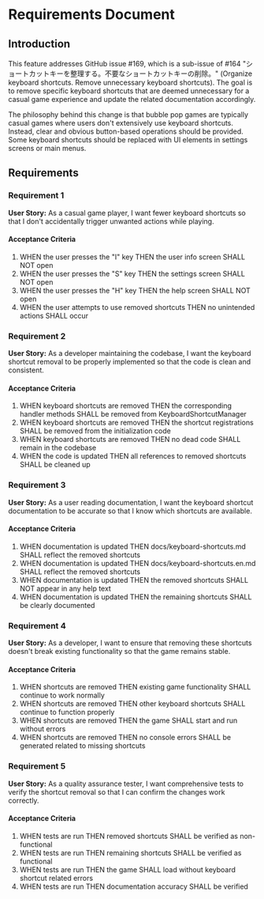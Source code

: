# Requirements Document

## Introduction

This feature addresses GitHub issue #169, which is a sub-issue of #164 "ショートカットキーを整理する。不要なショートカットキーの削除。" (Organize keyboard shortcuts. Remove unnecessary keyboard shortcuts). The goal is to remove specific keyboard shortcuts that are deemed unnecessary for a casual game experience and update the related documentation accordingly.

The philosophy behind this change is that bubble pop games are typically casual games where users don't extensively use keyboard shortcuts. Instead, clear and obvious button-based operations should be provided. Some keyboard shortcuts should be replaced with UI elements in settings screens or main menus.

## Requirements

### Requirement 1

**User Story:** As a casual game player, I want fewer keyboard shortcuts so that I don't accidentally trigger unwanted actions while playing.

#### Acceptance Criteria

1. WHEN the user presses the "I" key THEN the user info screen SHALL NOT open
2. WHEN the user presses the "S" key THEN the settings screen SHALL NOT open  
3. WHEN the user presses the "H" key THEN the help screen SHALL NOT open
4. WHEN the user attempts to use removed shortcuts THEN no unintended actions SHALL occur

### Requirement 2

**User Story:** As a developer maintaining the codebase, I want the keyboard shortcut removal to be properly implemented so that the code is clean and consistent.

#### Acceptance Criteria

1. WHEN keyboard shortcuts are removed THEN the corresponding handler methods SHALL be removed from KeyboardShortcutManager
2. WHEN keyboard shortcuts are removed THEN the shortcut registrations SHALL be removed from the initialization code
3. WHEN keyboard shortcuts are removed THEN no dead code SHALL remain in the codebase
4. WHEN the code is updated THEN all references to removed shortcuts SHALL be cleaned up

### Requirement 3

**User Story:** As a user reading documentation, I want the keyboard shortcut documentation to be accurate so that I know which shortcuts are available.

#### Acceptance Criteria

1. WHEN documentation is updated THEN docs/keyboard-shortcuts.md SHALL reflect the removed shortcuts
2. WHEN documentation is updated THEN docs/keyboard-shortcuts.en.md SHALL reflect the removed shortcuts  
3. WHEN documentation is updated THEN the removed shortcuts SHALL NOT appear in any help text
4. WHEN documentation is updated THEN the remaining shortcuts SHALL be clearly documented

### Requirement 4

**User Story:** As a developer, I want to ensure that removing these shortcuts doesn't break existing functionality so that the game remains stable.

#### Acceptance Criteria

1. WHEN shortcuts are removed THEN existing game functionality SHALL continue to work normally
2. WHEN shortcuts are removed THEN other keyboard shortcuts SHALL continue to function properly
3. WHEN shortcuts are removed THEN the game SHALL start and run without errors
4. WHEN shortcuts are removed THEN no console errors SHALL be generated related to missing shortcuts

### Requirement 5

**User Story:** As a quality assurance tester, I want comprehensive tests to verify the shortcut removal so that I can confirm the changes work correctly.

#### Acceptance Criteria

1. WHEN tests are run THEN removed shortcuts SHALL be verified as non-functional
2. WHEN tests are run THEN remaining shortcuts SHALL be verified as functional
3. WHEN tests are run THEN the game SHALL load without keyboard shortcut related errors
4. WHEN tests are run THEN documentation accuracy SHALL be verified